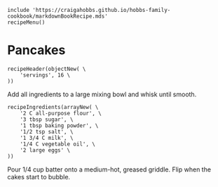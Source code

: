 ~~~ markdown-script
include 'https://craigahobbs.github.io/hobbs-family-cookbook/markdownBookRecipe.mds'
recipeMenu()
~~~

# Pancakes

~~~ markdown-script
recipeHeader(objectNew( \
    'servings', 16 \
))
~~~

Add all ingredients to a large mixing bowl and whisk until smooth.

~~~ markdown-script
recipeIngredients(arrayNew( \
    '2 C all-purpose flour', \
    '3 tbsp sugar', \
    '1 tbsp baking powder', \
    '1/2 tsp salt', \
    '1 3/4 C milk', \
    '1/4 C vegetable oil', \
    '2 large eggs' \
))
~~~

Pour 1/4 cup batter onto a medium-hot, greased griddle. Flip when the cakes start to bubble.
